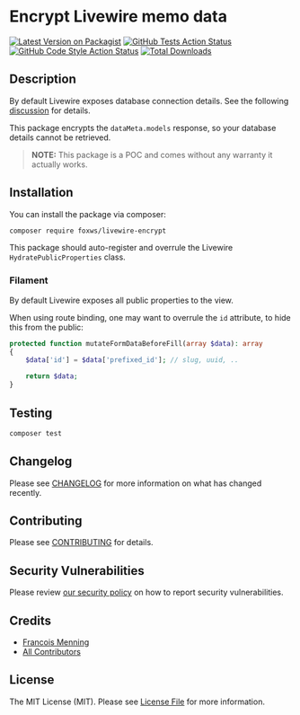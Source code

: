 # Encrypt Livewire memo data

[![Latest Version on Packagist](https://img.shields.io/packagist/v/foxws/livewire-encrypt.svg?style=flat-square)](https://packagist.org/packages/foxws/livewire-encrypt)
[![GitHub Tests Action Status](https://img.shields.io/github/actions/workflow/status/foxws/livewire-encrypt/run-tests.yml?branch=main&label=tests&style=flat-square)](https://github.com/foxws/livewire-encrypt/actions?query=workflow%3Arun-tests+branch%3Amain)
[![GitHub Code Style Action Status](https://img.shields.io/github/actions/workflow/status/foxws/livewire-encrypt/fix-php-code-style-issues.yml?branch=main&label=code%20style&style=flat-square)](https://github.com/foxws/livewire-encrypt/actions?query=workflow%3A"Fix+PHP+code+style+issues"+branch%3Amain)
[![Total Downloads](https://img.shields.io/packagist/dt/foxws/livewire-encrypt.svg?style=flat-square)](https://packagist.org/packages/foxws/livewire-encrypt)

## Description

By default Livewire exposes database connection details. See the following [discussion](https://github.com/livewire/livewire/discussions/2627) for details.

This package encrypts the `dataMeta.models` response, so your database details cannot be retrieved.

> **NOTE:** This package is a POC and comes without any warranty it actually works.

## Installation

You can install the package via composer:

```bash
composer require foxws/livewire-encrypt
```

This package should auto-register and overrule the Livewire `HydratePublicProperties` class.

### Filament

By default Livewire exposes all public properties to the view.

When using route binding, one may want to overrule the `id` attribute, to hide this from the public:

```php
protected function mutateFormDataBeforeFill(array $data): array
{
    $data['id'] = $data['prefixed_id']; // slug, uuid, ..

    return $data;
}
```

## Testing

```bash
composer test
```

## Changelog

Please see [CHANGELOG](CHANGELOG.md) for more information on what has changed recently.

## Contributing

Please see [CONTRIBUTING](CONTRIBUTING.md) for details.

## Security Vulnerabilities

Please review [our security policy](../../security/policy) on how to report security vulnerabilities.

## Credits

- [Francois Menning](https://github.com/foxws)
- [All Contributors](../../contributors)

## License

The MIT License (MIT). Please see [License File](LICENSE.md) for more information.
